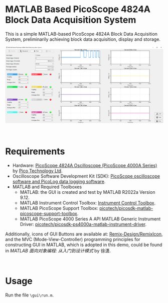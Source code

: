 # MATLAB Based PicoScope 4824A Block Data Acquisition System

This is a simple MATLAB-based PicoScope 4824A Block Data Acquisition System, preliminarily achieving block data acquisition, display and storage.

![image](/_assets/img/snapshot.png)

<br>

# Requirements

- Hardware: [PicoScope 4824A Oscilloscope (PicoScope 4000A Series)](https://www.picotech.com/oscilloscope/4000/picoscope-4000-series) by [Pico Technology Ltd](https://www.picotech.com/).
- Oscilloscope Software Development Kit (SDK): [PicoScope oscilloscope software and PicoLog data logging software](https://www.picotech.com/downloads).
- MATLAB and Required Toolboxes
  - MATLAB: the GUI is created and test by MATLAB R2022a Version 9.12.
  - MATLAB Instrument Control Toolbox: [Instrument Control Toolbox](https://ww2.mathworks.cn/en/products/instrument.html).
  - MATLAB PicoScope Support Toolbox: [picotech/picosdk-matlab-picoscope-support-toolbox](https://github.com/picotech/picosdk-matlab-picoscope-support-toolbox).
  - MATLAB PicoScope 4000 Series A API MATLAB Generic Instrument Driver: [picotech/picosdk-ps4000a-matlab-instrument-driver](https://github.com/picotech/picosdk-ps4000a-matlab-instrument-driver).

Additionally, icons of GUI Buttons are available at: [Remix-Design/RemixIcon](https://github.com/Remix-Design/RemixIcon), and the MVC (Mode-View-Controller) programming principles for constructing GUI in MATLAB, which is adopted in this demo, could be found in *MATLAB 面向对象编程: 从入门到设计模式* by 徐潇.

<br>

# Usage

Run the file `\gui\run.m`.
